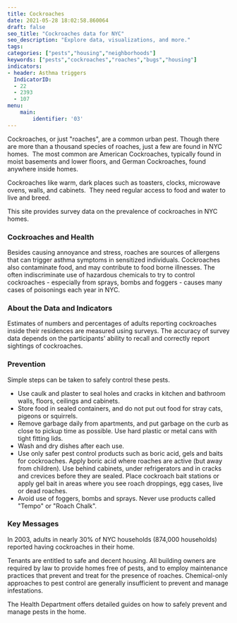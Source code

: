 ```yaml
---
title: Cockroaches
date: 2021-05-28 18:02:58.860064
draft: false
seo_title: "Cockroaches data for NYC"
seo_description: "Explore data, visualizations, and more."
tags: 
categories: ["pests","housing","neighborhoods"]
keywords: ["pests","cockroaches","roaches","bugs","housing"]
indicators:
- header: Asthma triggers
  IndicatorID:
  - 22
  - 2393
  - 107
menu:
    main:
        identifier: '03'
---
```


Cockroaches, or just "roaches", are a common urban pest. Though there are more than a thousand species of roaches, just a few are found in NYC homes.  The most common are American Cockroaches, typically found in moist basements and lower floors, and German Cockroaches, found anywhere inside homes.

Cockroaches like warm, dark places such as toasters, clocks, microwave ovens, walls, and cabinets.  They need regular access to food and water to live and breed.

This site provides survey data on the prevalence of cockroaches in NYC homes.  

### Cockroaches and Health

Besides causing annoyance and stress, roaches are sources of allergens that can trigger asthma symptoms in sensitized individuals. Cockroaches also contaminate food, and may contribute to food borne illnesses. The often indiscriminate use of hazardous chemicals to try to control cockroaches - especially from sprays, bombs and foggers - causes many cases of poisonings each year in NYC.

### About the Data and Indicators

Estimates of numbers and percentages of adults reporting cockroaches inside their residences are measured using surveys. The accuracy of survey data depends on the participants' ability to recall and correctly report sightings of cockroaches.

### Prevention

Simple steps can be taken to safely control these pests.

* Use caulk and plaster to seal holes and cracks in kitchen and bathroom walls, floors, ceilings and cabinets.
* Store food in sealed containers, and do not put out food for stray cats, pigeons or squirrels.
* Remove garbage daily from apartments, and put garbage on the curb as close to pickup time as possible. Use hard plastic or metal cans with tight fitting lids.
* Wash and dry dishes after each use.
* Use only safer pest control products such as boric acid, gels and baits for cockroaches. Apply boric acid where roaches are active (but away from children). Use behind cabinets, under refrigerators and in cracks and crevices before they are sealed. Place cockroach bait stations or apply gel bait in areas where you see roach droppings, egg cases, live or dead roaches.
* Avoid use of foggers, bombs and sprays. Never use products called "Tempo" or "Roach Chalk".

### Key Messages

In 2003, adults in nearly 30% of NYC households (874,000 households) reported having cockroaches in their home.  
  
Tenants are entitled to safe and decent housing. All building owners are required by law to provide homes free of pests, and to employ maintenance practices that prevent and treat for the presence of roaches. Chemical-only approaches to pest control are generally insufficient to prevent and manage infestations.   
  
The Health Department offers detailed guides on how to safely prevent and manage pests in the home.
